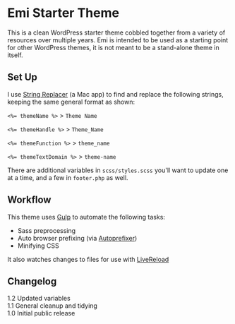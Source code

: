 Emi Starter Theme
=================

This is a clean WordPress starter theme cobbled together from a variety of resources over multiple years. Emi is intended to be used as a starting point for other WordPress themes, it is not meant to be a stand-alone theme in itself.


Set Up
------------
I use [String Replacer](http://www.tensionsoftware.com/osx/stringreplacer/) (a Mac app) to find and replace the following strings, keeping the same general format as shown:

`<%= themeName %>` > `Theme Name`

`<%= themeHandle %>` > `Theme_Name`

`<%= themeFunction %>` > `theme_name`

`<%= themeTextDomain %>` > `theme-name`

There are additional variables in `scss/styles.scss` you'll want to update one at a time, and a few in `footer.php` as well.

Workflow
------------
This theme uses [Gulp](http://gulpjs.com/) to automate the following tasks:
* Sass preprocessing
* Auto browser prefixing (via [Autoprefixer](https://github.com/ai/autoprefixer))
* Minifying CSS

It also watches changes to files for use with [LiveReload](http://livereload.com/)

Changelog
------------
1.2 Updated variables  
1.1 General cleanup and tidying  
1.0 Initial public release